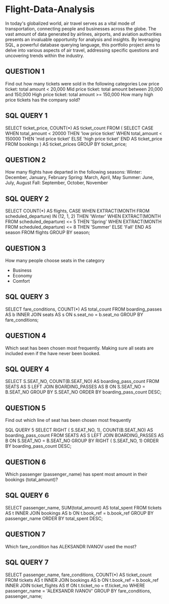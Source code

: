 # Flight-Data-Analysis
In today's globalized world, air travel serves as a vital mode of transportation, connecting people and businesses across the globe. The vast amount of data generated by airlines, airports, and aviation authorities presents an invaluable opportunity for analysis and insights. By leveraging SQL, a powerful database querying language, this portfolio project aims to delve into various aspects of air travel, addressing specific questions and uncovering trends within the industry.

## QUESTION 1
Find out how many tickets were sold in the following categories
Low price ticket: total amount < 20,000
Mid price ticket: total amount between 20,000 and 150,000
High price ticket: total amount >= 150,000
How many high price tickets has the company sold?

## SQL QUERY 1	
SELECT 
    ticket_price,
    COUNT(*) AS ticket_count
FROM (
    SELECT 
        CASE
            WHEN total_amount < 20000 THEN 'low price ticket'
            WHEN total_amount < 150000 THEN 'mid price ticket'
            ELSE 'high price ticket'
        END AS ticket_price
    FROM 
        bookings
) AS ticket_prices
GROUP BY 
    ticket_price;


## QUESTION 2
How many flights have departed in the following seasons:
Winter: December, January, February
Spring: March, April, May
Summer: June, July, August
Fall: September, October, November

## SQL QUERY 2
SELECT 
    COUNT(*) AS flights,
    CASE
        WHEN EXTRACT(MONTH FROM scheduled_departure) IN (12, 1, 2) THEN 'Winter'
        WHEN EXTRACT(MONTH FROM scheduled_departure) <= 5 THEN 'Spring'
        WHEN EXTRACT(MONTH FROM scheduled_departure) <= 8 THEN 'Summer'
        ELSE 'Fall'
    END AS season
FROM 
    flights
GROUP BY 
    season;

## QUESTION  3
How many people choose seats in the category
-	Business
-	Economy
-	Comfort
  
## SQL QUERY 3
SELECT
    fare_conditions,
    COUNT(*) AS total_count
FROM 
    boarding_passes AS b
INNER JOIN 
    seats AS s ON s.seat_no = b.seat_no
GROUP BY 
    fare_conditions;

## QUESTION 4
Which seat has been chosen most frequently. Making sure all seats are included even if the have never been booked.

## SQL QUERY 4
SELECT 
    S.SEAT_NO, 
    COUNT(B.SEAT_NO) AS boarding_pass_count
FROM 
    SEATS AS S
LEFT JOIN 
    BOARDING_PASSES AS B ON S.SEAT_NO = B.SEAT_NO
GROUP BY 
    S.SEAT_NO
ORDER BY 
    boarding_pass_count DESC;

## QUESTION 5
Find out which line of seat has been chosen most frequently

SQL QUERY 5 
SELECT 
     RIGHT ( S.SEAT_NO, 1), 
    COUNT(B.SEAT_NO) AS boarding_pass_count
FROM 
    SEATS AS S
LEFT JOIN 
    BOARDING_PASSES AS B ON S.SEAT_NO = B.SEAT_NO
GROUP BY 
    RIGHT ( S.SEAT_NO, 1)
ORDER BY 
    boarding_pass_count DESC;

## QUESTION 6
Which passenger (passenger_name) has spent most amount in their bookings (total_amount)?

## SQL QUERY 6
SELECT 
    passenger_name, 
    SUM(total_amount) AS total_spent
FROM 
    tickets AS t
INNER JOIN 
    bookings AS b ON t.book_ref = b.book_ref
GROUP BY 
    passenger_name
ORDER BY 
    total_spent DESC;

## QUESTION 7
Which fare_condition has ALEKSANDR IVANOV used the most?
## SQL QUERY 7
SELECT 
    passenger_name, 
    fare_conditions, 
    COUNT(*) AS ticket_count
FROM 
    tickets AS t
INNER JOIN 
    bookings AS b ON t.book_ref = b.book_ref
INNER JOIN 
    ticket_flights AS tf ON t.ticket_no = tf.ticket_no
WHERE 
    passenger_name = 'ALEKSANDR IVANOV'
GROUP BY 
    fare_conditions, passenger_name;






